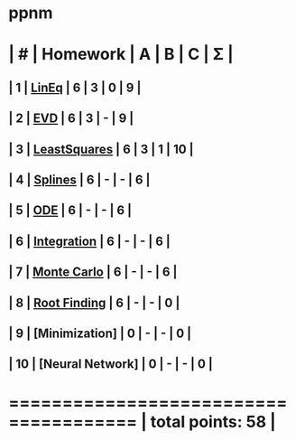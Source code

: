 # ppnm

| #  | Homework     | A | B | C | Σ  |
 ======================================
| 1  | [LinEq](https://github.com/Benedikttk/ppmnm/tree/main/Assignments/Linear_Equations)        | 6 | 3 | 0 | 9  |
---------------------------------------
| 2  | [EVD](https://github.com/Benedikttk/ppmnm/tree/main/Assignments/EVD)           | 6 | 3 | - |  9 |
---------------------------------------
| 3  | [LeastSquares](https://github.com/Benedikttk/ppmnm/tree/main/Assignments/LSF)  | 6 | 3 | 1 |  10 |
---------------------------------------
| 4  | [Splines](https://github.com/Benedikttk/ppmnm/tree/main/Assignments/Splines)       | 6 | - | - |  6 |
---------------------------------------
| 5  | [ODE](https://github.com/Benedikttk/ppmnm/tree/main/Assignments/ODE)       | 6 | - | - |  6 |
---------------------------------------
| 6  | [Integration](https://github.com/Benedikttk/ppmnm/tree/main/Assignments/Integration)       | 6 | - | - |  6 |
---------------------------------------
| 7  | [Monte Carlo](https://github.com/Benedikttk/ppmnm/tree/main/Assignments/Monte_Carlo)       | 6 | - | - |  6 |
---------------------------------------
| 8  | [Root Finding](https://github.com/Benedikttk/ppmnm/tree/main/Assignments/Root_Finding)       | 6 | - | - |  0 |
---------------------------------------
| 9 | [Minimization]      | 0 | - | - |  0 |
---------------------------------------
| 10 | [Neural Network]     | 0 | - | - |  0 |
---------------------------------------
 ======================================
|                    total points: 58  |
 ======================================
